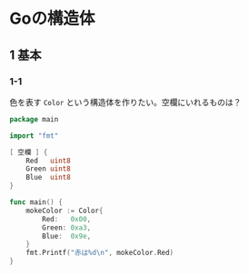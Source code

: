 # Goの構造体

## 1 基本

### 1-1

色を表す `Color` という構造体を作りたい。空欄にいれるものは？

```go
package main

import "fmt"

[ 空欄 ] {
	Red   uint8
	Green uint8
	Blue  uint8
}

func main() {
	mokeColor := Color{
		Red:   0x00,
		Green: 0xa3,
		Blue:  0x9e,
	}
	fmt.Printf("赤は%d\n", mokeColor.Red)
}
```
